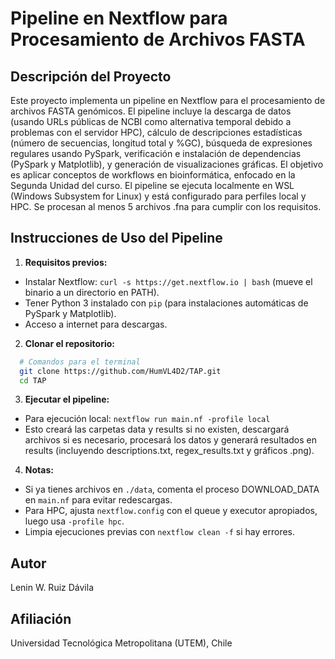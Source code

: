 # Pipeline en Nextflow para Procesamiento de Archivos FASTA

## Descripción del Proyecto
Este proyecto implementa un pipeline en Nextflow para el procesamiento de archivos FASTA genómicos. El pipeline incluye la descarga de datos (usando URLs públicas de NCBI como alternativa temporal debido a problemas con el servidor HPC), cálculo de descripciones estadísticas (número de secuencias, longitud total y %GC), búsqueda de expresiones regulares usando PySpark, verificación e instalación de dependencias (PySpark y Matplotlib), y generación de visualizaciones gráficas. El objetivo es aplicar conceptos de workflows en bioinformática, enfocado en la Segunda Unidad del curso.
El pipeline se ejecuta localmente en WSL (Windows Subsystem for Linux) y está configurado para perfiles local y HPC. Se procesan al menos 5 archivos .fna para cumplir con los requisitos.

## Instrucciones de Uso del Pipeline
1. **Requisitos previos:**
* Instalar Nextflow: `curl -s https://get.nextflow.io | bash` (mueve el binario a un directorio en PATH).
* Tener Python 3 instalado con `pip` (para instalaciones automáticas de PySpark y Matplotlib).
* Acceso a internet para descargas.
2. **Clonar el repositorio:**
  ```bash
    # Comandos para el terminal
    git clone https://github.com/HumVL4D2/TAP.git
    cd TAP
  ```
3. **Ejecutar el pipeline:**
* Para ejecución local: `nextflow run main.nf -profile local`
* Esto creará las carpetas data y results si no existen, descargará archivos si es necesario, procesará los datos y generará resultados en results (incluyendo descriptions.txt, regex_results.txt y gráficos .png).
4. **Notas:**
  * Si ya tienes archivos en `./data`, comenta el proceso DOWNLOAD_DATA en `main.nf` para evitar redescargas.
  * Para HPC, ajusta `nextflow.config` con el queue y executor apropiados, luego usa `-profile hpc`.
  * Limpia ejecuciones previas con `nextflow clean -f` si hay errores.

## Autor
Lenin W. Ruiz Dávila

## Afiliación
Universidad Tecnológica Metropolitana (UTEM), Chile
